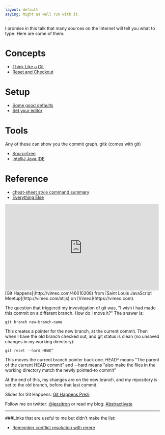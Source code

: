 ```yaml
---
layout: default
saying: Might as well run with it.
---
```


I promise in this talk that many sources on the Internet will tell you
what to type. Here are some of them.

# Concepts
* [Think Like a Git](http://think-like-a-git.net/)
* [Reset and Checkout](http://git-scm.com/2011/07/11/reset.html)

# Setup
* [Some good defaults](http://grimoire.ca/git/config)
* [Set your editor](http://git-scm.com/book/en/Getting-Started-First-Time-Git-Setup#Your-Editor)

# Tools
Any of these can show you the commit graph.
gitk (comes with git)
* [SourceTree](http://www.sourcetreeapp.com/)
* [IntelliJ Java IDE](http://www.jetbrains.com/idea/)

# Reference
* [cheat-sheet style command summary](http://cheat.errtheblog.com/s/git)
* [Everything Else](http://www.google.com)


<iframe src="http://player.vimeo.com/video/46010208" width="500" height="281" frameborder="0">do things right</iframe>
[Git Happens](http://vimeo.com/46010208) from [Saint Louis JavaScript Meetup](http://vimeo.com/stljs) on [Vimeo](https://vimeo.com).


The question that triggered my investigation of git was, "I wish I had
made this commit on a different branch. How do I move it?" The answer
is:

   ``git branch new-branch-name``

This creates a pointer for the new branch, at the current commit.
Then when I have the old branch checked out, and git status is clean (no
unsaved changes in my working directory):

   ``git reset --hard HEAD^``

This moves the current branch pointer back one. HEAD^ means "The parent
of the current HEAD commit" and --hard means "also make the files in the
working directory match the newly pointed-to commit"

At the end of this, my changes are on the new branch, and my repository
is set to the old branch, before that last commit.

Slides for Git Happens: [Git Happens
Prezi](http://prezi.com/xdvra221hg1n/git-happens/)

Follow me on twitter: [@jessitron](http://twitter.com/jessitron)
or read my blog: [Abstractivate](http://blog.jessitron.com)

-----------

###Links that are useful to me but didn't make the list:
* [Remember conflict resolution with rerere](http://git-scm.com/blog/2010/03/08/rerere.html)

